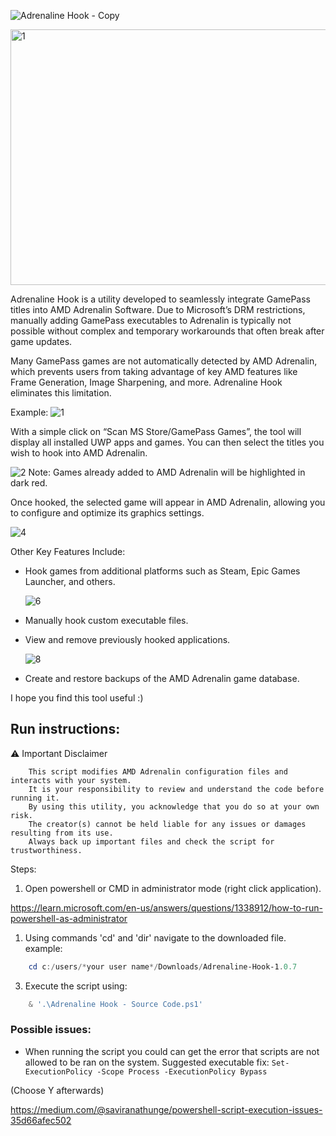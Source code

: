 ![Adrenaline Hook - Copy](https://github.com/user-attachments/assets/fc06c1f1-0f69-4b73-9e00-2f7c977fbf0b)

<img width="635" height="409" alt="1" src="https://github.com/user-attachments/assets/5ff5d836-9741-4b2a-a19c-9086132bb182" />

Adrenaline Hook is a utility developed to seamlessly integrate GamePass titles into AMD Adrenalin Software. Due to Microsoft’s DRM restrictions, manually adding GamePass executables to Adrenalin is typically not possible without complex and temporary workarounds that often break after game updates.

Many GamePass games are not automatically detected by AMD Adrenalin, which prevents users from taking advantage of key AMD features like Frame Generation, Image Sharpening, and more. Adrenaline Hook eliminates this limitation.

Example:
![1](https://github.com/user-attachments/assets/6efb72ae-c272-4c41-b3c5-87ed97653b45)

With a simple click on “Scan MS Store/GamePass Games”, the tool will display all installed UWP apps and games. You can then select the titles you wish to hook into AMD Adrenalin.

![2](https://github.com/user-attachments/assets/de1812fc-983a-4721-b1e3-8ad5ce39546a)
Note: Games already added to AMD Adrenalin will be highlighted in dark red.

Once hooked, the selected game will appear in AMD Adrenalin, allowing you to configure and optimize its graphics settings.

![4](https://github.com/user-attachments/assets/7cc09e2b-cd7a-4aa4-823f-84c1c361cb3e)

Other Key Features Include:

- Hook games from additional platforms such as Steam, Epic Games Launcher, and others.

  ![6](https://github.com/user-attachments/assets/e60b2439-8ae7-4b01-87bf-c816d6a667c4)

- Manually hook custom executable files.
- View and remove previously hooked applications.

  ![8](https://github.com/user-attachments/assets/afe35285-e167-4f8f-98a0-7d816b92255e)

- Create and restore backups of the AMD Adrenalin game database.

I hope you find this tool useful :)

## Run instructions:

⚠️ Important Disclaimer
```
    This script modifies AMD Adrenalin configuration files and interacts with your system.
    It is your responsibility to review and understand the code before running it.
    By using this utility, you acknowledge that you do so at your own risk.
    The creator(s) cannot be held liable for any issues or damages resulting from its use.
    Always back up important files and check the script for trustworthiness.
```
Steps: 
1. Open powershell or CMD in administrator mode (right click application).

https://learn.microsoft.com/en-us/answers/questions/1338912/how-to-run-powershell-as-administrator
1. Using commands 'cd' and 'dir' navigate to the downloaded file. example: 
```powershell #
    cd c:/users/*your user name*/Downloads/Adrenaline-Hook-1.0.7
```

3. Execute the script using: 
```powershell #
    & '.\Adrenaline Hook - Source Code.ps1'
```
### Possible issues:
- When running the script you could can get the error that scripts are not allowed to be ran on the system. Suggested executable fix: 
```Set-ExecutionPolicy -Scope Process -ExecutionPolicy Bypass```  

(Choose Y afterwards)

https://medium.com/@saviranathunge/powershell-script-execution-issues-35d66afec502
